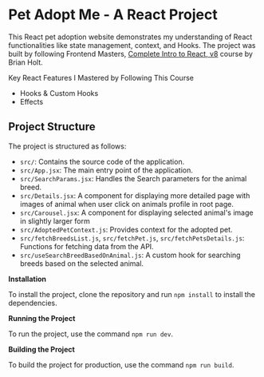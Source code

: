 # Pet Adopt Me - A React Project

This React pet adoption website demonstrates my understanding of React functionalities like state management, context, and Hooks. The project was built by following Frontend Masters, [Complete Intro to React, v8](https://frontendmasters.com/courses/complete-react-v8/) course by Brian Holt.

Key React Features I Mastered by Following This Course

- Hooks & Custom Hooks
- Effects

## Project Structure

The project is structured as follows:

- `src/`: Contains the source code of the application.
- `src/App.jsx`: The main entry point of the application.
- `src/SearchParams.jsx`: Handles the Search parameters for the animal breed.
- `src/Details.jsx`: A component for displaying more detailed page with images of animal when user click on animals profile in root page.
- `src/Carousel.jsx`: A component for displaying selected animal's image in slightly larger form
- `src/AdoptedPetContext.js`: Provides context for the adopted pet.
- `src/fetchBreedsList.js`, `src/fetchPet.js`, `src/fetchPetsDetails.js`: Functions for fetching data from the API.
- `src/useSearchBreedBasedOnAnimal.js`: A custom hook for searching breeds based on the selected animal.

**Installation**

To install the project, clone the repository and run `npm install` to install the dependencies.

**Running the Project**

To run the project, use the command `npm run dev`.

**Building the Project**

To build the project for production, use the command `npm run build`.
